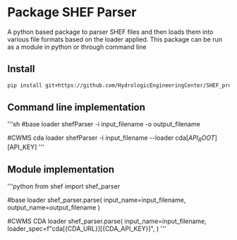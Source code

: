 # Package SHEF Parser

A python based package to parser SHEF files and then loads them into various file formats based on the loader applied.  This package can be run as a module in python or through command line

## Install

```sh
pip install git+https://github.com/HydrologicEngineeringCenter/SHEF_processing.git@master
```

## Command line implementation
'''sh
#base loader
shefParser -i input_filename -o output_filename

#CWMS cda loader
shefParser -i input_filename --loader cda[$API_ROOT][$API_KEY]
'''

## Module implementation
'''python
from shef import shef_parser

#base loader
shef_parser.parse(
    input_name=input_filename,
    output_name=output_filename
)

#CWMS CDA loader
shef_parser.parse(
    input_name=input_filename,
    loader_spec=f"cda[{CDA_URL}][{CDA_API_KEY}]",
)
'''
